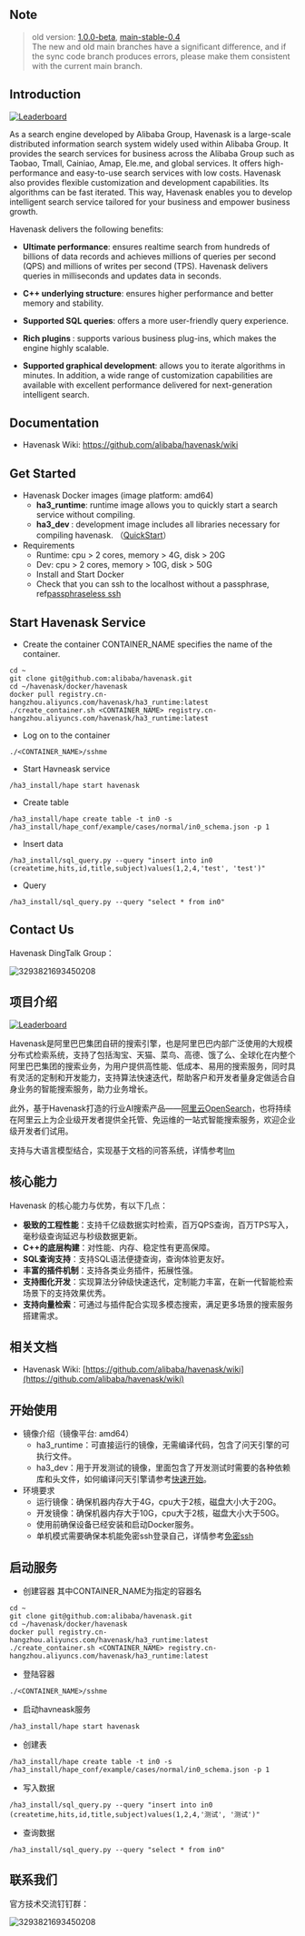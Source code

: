 ## Note
> old version:
> [1.0.0-beta](https://github.com/alibaba/havenask/tree/1.0.0-beta),
> [main-stable-0.4](https://github.com/alibaba/havenask/tree/main-stable-0.4)<br>
> The new and old main branches have a significant difference, and if the sync code branch produces errors, please make them consistent with the current main branch.

## Introduction

[![Leaderboard](https://img.shields.io/badge/HavenAsk-Check%20Your%20Contribution-orange)](https://opensource.alibaba.com/contribution_leaderboard/details?projectValue=havenask)

As a search engine developed by Alibaba Group, Havenask is a large-scale distributed information search system widely used within Alibaba Group. It provides the search services for business across the Alibaba Group such as Taobao, Tmall, Cainiao, Amap, Ele.me, and global services. It offers high-performance and easy-to-use search services with low costs. Havenask also provides flexible customization and development capabilities. Its algorithms can be fast iterated. This way, Havenask enables you to develop intelligent search service tailored for your business and empower business growth.



Havenask delivers the following benefits:



* <strong>Ultimate performance</strong>: ensures realtime search from hundreds of billions of data records and achieves millions of queries per second (QPS) and millions of writes per second (TPS). Havenask delivers queries in milliseconds and updates data in seconds.

* <strong>C++ underlying structure</strong>: ensures higher performance and better memory and stability.

* <strong>Supported SQL queries</strong>: offers a more user-friendly query experience.

* <strong>Rich plugins </strong>: supports various business plug-ins, which makes the engine highly scalable.

* <strong>Supported graphical development</strong>: allows you to iterate algorithms in minutes. In addition, a wide range of customization capabilities are available with excellent performance delivered for next-generation intelligent search.


## Documentation
* Havenask Wiki: https://github.com/alibaba/havenask/wiki

## Get Started

* Havenask Docker images (image platform: amd64)
  * <strong>ha3_runtime</strong>: runtime image allows you to quickly start a search service without compiling.
  * <strong>ha3_dev </strong>: development image includes all libraries necessary for compiling havenask. （[QuickStart](docs/havenask_docs/快速开始.md)）
* Requirements
  * Runtime: cpu > 2 cores, memory > 4G, disk > 20G
  * Dev: cpu > 2 cores, memory > 10G, disk > 50G
  * Install and Start Docker
  * Check that you can ssh to the localhost without a passphrase, ref[passphraseless ssh](docs/havenask_docs/Hape单机模式.md)

## Start Havenask Service
* Create the container
CONTAINER_NAME specifies the name of the container.
```
cd ~
git clone git@github.com:alibaba/havenask.git
cd ~/havenask/docker/havenask
docker pull registry.cn-hangzhou.aliyuncs.com/havenask/ha3_runtime:latest
./create_container.sh <CONTAINER_NAME> registry.cn-hangzhou.aliyuncs.com/havenask/ha3_runtime:latest
```

* Log on to the container
```
./<CONTAINER_NAME>/sshme
```

* Start Havneask service
```
/ha3_install/hape start havenask
```
* Create table
```
/ha3_install/hape create table -t in0 -s /ha3_install/hape_conf/example/cases/normal/in0_schema.json -p 1
```

* Insert data
```
/ha3_install/sql_query.py --query "insert into in0 (createtime,hits,id,title,subject)values(1,2,4,'test', 'test')"
```
* Query
```
/ha3_install/sql_query.py --query "select * from in0"
```


## Contact Us
Havenask DingTalk Group：

![3293821693450208](https://user-images.githubusercontent.com/590717/206684715-5ab1df49-f919-4d8e-85ee-58b364edef31.jpg)





## 项目介绍

[![Leaderboard](https://img.shields.io/badge/HavenAsk-%E6%9F%A5%E7%9C%8B%E8%B4%A1%E7%8C%AE%E6%8E%92%E8%A1%8C%E6%A6%9C-orange)](https://opensource.alibaba.com/contribution_leaderboard/details?projectValue=havenask)

Havenask是阿里巴巴集团自研的搜索引擎，也是阿里巴巴内部广泛使用的大规模分布式检索系统，支持了包括淘宝、天猫、菜鸟、高德、饿了么、全球化在内整个阿里巴巴集团的搜索业务，为用户提供高性能、低成本、易用的搜索服务，同时具有灵活的定制和开发能力，支持算法快速迭代，帮助客户和开发者量身定做适合自身业务的智能搜索服务，助力业务增长。

此外，基于Havenask打造的行业AI搜索产品——[阿里云OpenSearch](https://www.aliyun.com/product/opensearch)，也将持续在阿里云上为企业级开发者提供全托管、免运维的一站式智能搜索服务，欢迎企业级开发者们试用。

支持与大语言模型结合，实现基于文档的问答系统，详情参考[llm](llm/README.md)

## 核心能力
Havenask 的核心能力与优势，有以下几点：
* <strong>极致的工程性能</strong>：支持千亿级数据实时检索，百万QPS查询，百万TPS写入，毫秒级查询延迟与秒级数据更新。
* <strong>C++的底层构建</strong>：对性能、内存、稳定性有更高保障。
* <strong>SQL查询支持</strong>：支持SQL语法便捷查询，查询体验更友好。
* <strong>丰富的插件机制</strong>：支持各类业务插件，拓展性强。
* <strong>支持图化开发</strong>：实现算法分钟级快速迭代，定制能力丰富，在新一代智能检索场景下的支持效果优秀。
* <strong>支持向量检索</strong>：可通过与插件配合实现多模态搜索，满足更多场景的搜索服务搭建需求。

## 相关文档
* Havenask Wiki: [https://github.com/alibaba/havenask/wiki](https://github.com/alibaba/havenask/wiki)

## 开始使用
* 镜像介绍（镜像平台: amd64）
   * ha3_runtime：可直接运行的镜像，无需编译代码，包含了问天引擎的可执行文件。
   * ha3_dev：用于开发测试的镜像，里面包含了开发测试时需要的各种依赖库和头文件，如何编译问天引擎请参考[快速开始](docs/havenask_docs/快速开始.md)。
* 环境要求
   * 运行镜像：确保机器内存大于4G，cpu大于2核，磁盘大小大于20G。
   * 开发镜像：确保机器内存大于10G，cpu大于2核，磁盘大小大于50G。
   * 使用前确保设备已经安装和启动Docker服务。
   * 单机模式需要确保本机能免密ssh登录自己，详情参考[免密ssh](docs/havenask_docs/Hape单机模式.md)

## 启动服务

* 创建容器
其中CONTAINER_NAME为指定的容器名
```
cd ~
git clone git@github.com:alibaba/havenask.git
cd ~/havenask/docker/havenask
docker pull registry.cn-hangzhou.aliyuncs.com/havenask/ha3_runtime:latest
./create_container.sh <CONTAINER_NAME> registry.cn-hangzhou.aliyuncs.com/havenask/ha3_runtime:latest
```

* 登陆容器
```
./<CONTAINER_NAME>/sshme
```

* 启动havneask服务
```
/ha3_install/hape start havenask
```
* 创建表
```
/ha3_install/hape create table -t in0 -s /ha3_install/hape_conf/example/cases/normal/in0_schema.json -p 1
```

* 写入数据
```
/ha3_install/sql_query.py --query "insert into in0 (createtime,hits,id,title,subject)values(1,2,4,'测试', '测试')"
```
* 查询数据
```
/ha3_install/sql_query.py --query "select * from in0"
```

## 联系我们
官方技术交流钉钉群：

![3293821693450208](https://user-images.githubusercontent.com/590717/206684715-5ab1df49-f919-4d8e-85ee-58b364edef31.jpg)
